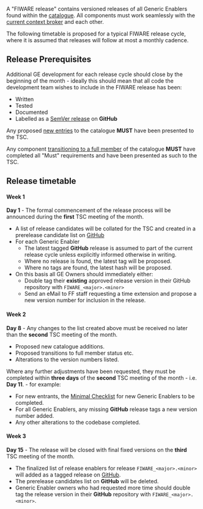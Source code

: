 A "FIWARE release" contains versioned releases of all Generic Enablers found
within the [catalogue](https://www.fiware.org/developers/catalogue/). All
components must work seamlessly with the
[current context broker](https://github.com/telefonicaid/fiware-orion/releases/latest)
and each other.

The following timetable is proposed for a typical FIWARE release cycle, where it
is assumed that releases will follow at most a monthly cadence.

## Release Prerequisites

Additional GE development for each release cycle should close by the beginning
of the month - ideally this should mean that all code the development team
wishes to include in the FIWARE release has been:

-   Written
-   Tested
-   Documented
-   Labelled as a [SemVer release](GE_Requirements.md#releases) on **GitHub**

Any proposed [new entries](GE_Checklist.md#new-generic-enablers) to the
catalogue **MUST** have been presented to the TSC.

Any component
[transitioning to a full member](GE_Checklist.md#transition-to-full-membership)
of the catalogue **MUST** have completed all "Must" requirements and have been
presented as such to the TSC.

## Release timetable

#### Week 1

**Day 1** - The formal commencement of the release process will be announced
during the **first** TSC meeting of the month.

-   A list of release candidates will be collated for the TSC and created in a
    prerelease candidate list on
    [GitHub](https://github.com/Fiware/catalogue/releases)
-   For each Generic Enabler
    -   The latest tagged **GitHub** release is assumed to part of the current
        release cycle unless explicitly informed otherwise in writing.
    -   Where no release is found, the latest tag will be proposed.
    -   Where no tags are found, the latest hash will be proposed.
-   On this basis all GE Owners should immediately either:
    -   Double tag their **existing** approved release version in their GitHub
        repository with `FIWARE_<major>.<minor>`
    -   Send an eMail to FF staff requesting a time extension and propose a new
        version number for inclusion in the release.

#### Week 2

**Day 8** - Any changes to the list created above must be received no later than
the **second** TSC meeting of the month.

-   Proposed new catalogue additions.
-   Proposed transitions to full member status etc.
-   Alterations to the version numbers listed.

Where any further adjustments have been requested, they must be completed within
**three days** of the **second** TSC meeting of the month - i.e. **Day 11**. -
for example:

-   For new entrants, the
    [Minimal Checklist](GE_Checklist.md#new-generic-enablers) for new Generic
    Enablers to be completed.
-   For all Generic Enablers, any missing **GitHub** release tags a new version
    number added.
-   Any other alterations to the codebase completed.

#### Week 3

**Day 15** - The release will be closed with final fixed versions on the
**third** TSC meeting of the month.

-   The finalized list of release enablers for release `FIWARE_<major>.<minor>`
    will added as a tagged release on
    [GitHub](https://github.com/Fiware/catalogue/releases).
-   The prerelease candidates list on **GitHub** will be deleted.
-   Generic Enabler owners who had requested more time should double tag the
    release version in their **GitHub** repository with
    `FIWARE_<major>.<minor>`.
